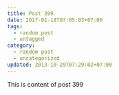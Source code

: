 ```yaml
---
title: Post 399
date: 2017-01-18T07:05:03+07:00
tags:
  - random post
  - untagged
category:
  - random post
  - uncategorized
updated: 2013-10-29T07:29:02+07:00
---
```

This is content of post 399